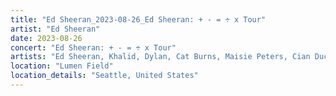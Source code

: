 ```yaml
---
title: "Ed Sheeran_2023-08-26_Ed Sheeran: + - = ÷ x Tour"
artist: "Ed Sheeran"
date: 2023-08-26
concert: "Ed Sheeran: + - = ÷ x Tour"
artists: "Ed Sheeran, Khalid, Dylan, Cat Burns, Maisie Peters, Cian Ducrot, Aaron Dessner, Rosa Linn"
location: "Lumen Field"
location_details: "Seattle, United States"
---
```

